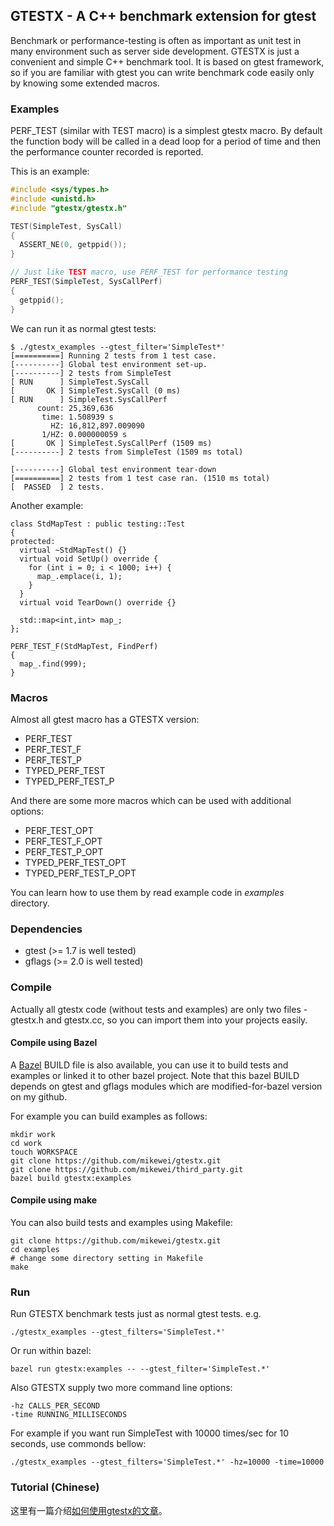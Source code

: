 ## GTESTX - A C++ benchmark extension for gtest

Benchmark or performance-testing is often as important as unit test in many environment such as server side development. GTESTX is just a convenient and simple C++ benchmark tool. It is based on gtest framework, so if you are familiar with gtest you can write benchmark code easily only by knowing some extended macros.

### Examples

PERF\_TEST (similar with TEST macro) is a simplest gtestx macro. By default the function body will be called in a dead loop for a period of time and then the performance counter recorded is reported.

This is an example:

```C++
#include <sys/types.h>
#include <unistd.h>
#include "gtestx/gtestx.h"

TEST(SimpleTest, SysCall)
{
  ASSERT_NE(0, getppid());
}

// Just like TEST macro, use PERF_TEST for performance testing
PERF_TEST(SimpleTest, SysCallPerf)
{
  getppid();
}
```

We can run it as normal gtest tests:

```
$ ./gtestx_examples --gtest_filter='SimpleTest*'
[==========] Running 2 tests from 1 test case.
[----------] Global test environment set-up.
[----------] 2 tests from SimpleTest
[ RUN      ] SimpleTest.SysCall
[       OK ] SimpleTest.SysCall (0 ms)
[ RUN      ] SimpleTest.SysCallPerf
      count: 25,369,636
       time: 1.508939 s
         HZ: 16,812,897.009090
       1/HZ: 0.000000059 s
[       OK ] SimpleTest.SysCallPerf (1509 ms)
[----------] 2 tests from SimpleTest (1509 ms total)

[----------] Global test environment tear-down
[==========] 2 tests from 1 test case ran. (1510 ms total)
[  PASSED  ] 2 tests.
```

Another example:

```
class StdMapTest : public testing::Test
{
protected:
  virtual ~StdMapTest() {}
  virtual void SetUp() override {
    for (int i = 0; i < 1000; i++) {
      map_.emplace(i, 1);
    }
  }
  virtual void TearDown() override {}

  std::map<int,int> map_;
};

PERF_TEST_F(StdMapTest, FindPerf)
{
  map_.find(999);
}
```

### Macros

Almost all gtest macro has a GTESTX version:

- PERF\_TEST
- PERF\_TEST\_F
- PERF\_TEST\_P
- TYPED\_PERF\_TEST
- TYPED\_PERF\_TEST\_P

And there are some more macros which can be used with additional options:

- PERF\_TEST\_OPT
- PERF\_TEST\_F\_OPT
- PERF\_TEST\_P\_OPT
- TYPED\_PERF\_TEST\_OPT
- TYPED\_PERF\_TEST\_P\_OPT

You can learn how to use them by read example code in _examples_ directory.

### Dependencies

- gtest  (>= 1.7 is well tested)
- gflags (>= 2.0 is well tested)

### Compile

Actually all gtestx code (without tests and examples) are only two files - gtestx.h and gtestx.cc, so you can import them into your projects easily.

#### Compile using Bazel

A [Bazel](http://bazel.io) BUILD file is also available, you can use it to build tests and examples or linked it to other bazel project. Note that this bazel BUILD depends on gtest and gflags modules which are modified-for-bazel version on my github.

For example you can build examples as follows:

```
mkdir work
cd work
touch WORKSPACE
git clone https://github.com/mikewei/gtestx.git
git clone https://github.com/mikewei/third_party.git
bazel build gtestx:examples
```

#### Compile using make

You can also build tests and examples using Makefile:

```
git clone https://github.com/mikewei/gtestx.git
cd examples
# change some directory setting in Makefile
make
```

### Run

Run GTESTX benchmark tests just as normal gtest tests. e.g.

	./gtestx_examples --gtest_filters='SimpleTest.*'

Or run within bazel:

	bazel run gtestx:examples -- --gtest_filter='SimpleTest.*'

Also GTESTX supply two more command line options:

	-hz CALLS_PER_SECOND
	-time RUNNING_MILLISECONDS

For example if you want run SimpleTest with 10000 times/sec for 10 seconds, use commonds bellow:

	./gtestx_examples --gtest_filters='SimpleTest.*' -hz=10000 -time=10000


### Tutorial (Chinese)

这里有一篇介绍[如何使用gtestx的文章](http://codinginet.com/articles/view/201606-use_gtestx_for_benchmark)。
